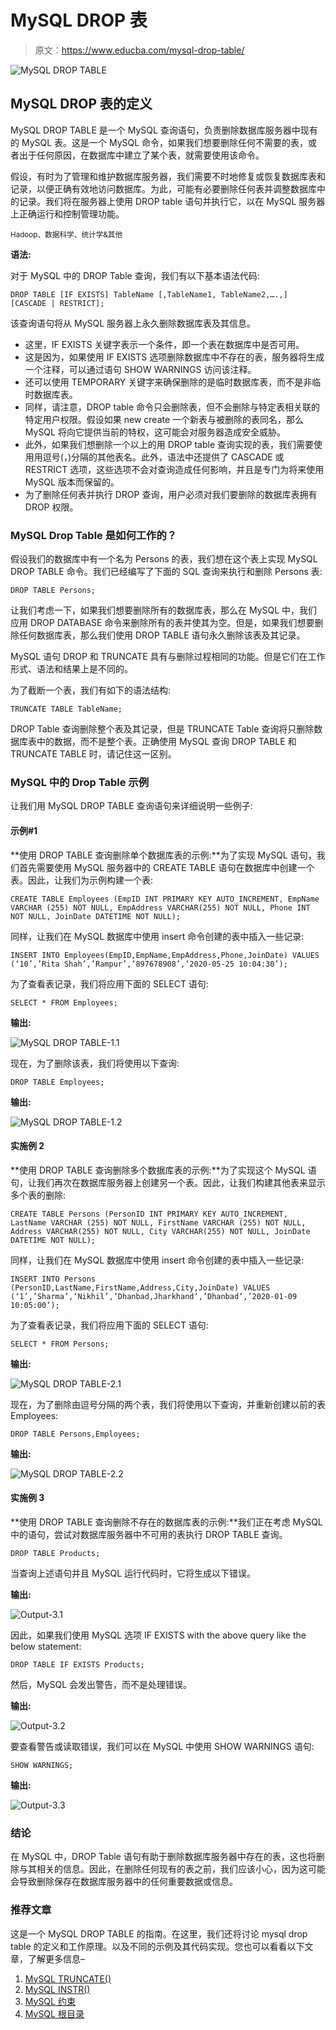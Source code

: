 # MySQL DROP 表

> 原文：<https://www.educba.com/mysql-drop-table/>

![MySQL DROP TABLE](img/3f5dfbe1d9ebf75b392ff032878a7d50.png)



## MySQL DROP 表的定义

MySQL DROP TABLE 是一个 MySQL 查询语句，负责删除数据库服务器中现有的 MySQL 表。这是一个 MySQL 命令，如果我们想要删除任何不需要的表，或者出于任何原因，在数据库中建立了某个表，就需要使用该命令。

假设，有时为了管理和维护数据库服务器，我们需要不时地修复或恢复数据库表和记录，以便正确有效地访问数据库。为此，可能有必要删除任何表并调整数据库中的记录。我们将在服务器上使用 DROP table 语句并执行它，以在 MySQL 服务器上正确运行和控制管理功能。

<small>Hadoop、数据科学、统计学&其他</small>

**语法:**

对于 MySQL 中的 DROP Table 查询，我们有以下基本语法代码:

`DROP TABLE [IF EXISTS] TableName [,TableName1, TableName2,….,] [CASCADE | RESTRICT];`

该查询语句将从 MySQL 服务器上永久删除数据库表及其信息。

*   这里，IF EXISTS 关键字表示一个条件，即一个表在数据库中是否可用。
*   这是因为，如果使用 IF EXISTS 选项删除数据库中不存在的表，服务器将生成一个注释，可以通过语句 SHOW WARNINGS 访问该注释。
*   还可以使用 TEMPORARY 关键字来确保删除的是临时数据库表，而不是非临时数据库表。
*   同样，请注意，DROP table 命令只会删除表，但不会删除与特定表相关联的特定用户权限。假设如果 new create 一个新表与被删除的表同名，那么 MySQL 将向它提供当前的特权，这可能会对服务器造成安全威胁。
*   此外，如果我们想删除一个以上的用 DROP table 查询实现的表，我们需要使用用逗号(，)分隔的其他表名。此外，语法中还提供了 CASCADE 或 RESTRICT 选项，这些选项不会对查询造成任何影响，并且是专门为将来使用 MySQL 版本而保留的。
*   为了删除任何表并执行 DROP 查询，用户必须对我们要删除的数据库表拥有 DROP 权限。

### MySQL Drop Table 是如何工作的？

假设我们的数据库中有一个名为 Persons 的表，我们想在这个表上实现 MySQL DROP TABLE 命令。我们已经编写了下面的 SQL 查询来执行和删除 Persons 表:

`DROP TABLE Persons;`

让我们考虑一下，如果我们想要删除所有的数据库表，那么在 MySQL 中，我们应用 DROP DATABASE 命令来删除所有的表并使其为空。但是，如果我们想要删除任何数据库表，那么我们使用 DROP TABLE 语句永久删除该表及其记录。

MySQL 语句 DROP 和 TRUNCATE 具有与删除过程相同的功能。但是它们在工作形式、语法和结果上是不同的。

为了截断一个表，我们有如下的语法结构:

`TRUNCATE TABLE TableName;`

DROP Table 查询删除整个表及其记录，但是 TRUNCATE Table 查询将只删除数据库表中的数据，而不是整个表。正确使用 MySQL 查询 DROP TABLE 和 TRUNCATE TABLE 时，请记住这一区别。

### MySQL 中的 Drop Table 示例

让我们用 MySQL DROP TABLE 查询语句来详细说明一些例子:

#### 示例#1

**使用 DROP TABLE 查询删除单个数据库表的示例:**为了实现 MySQL 语句，我们首先需要使用 MySQL 服务器中的 CREATE TABLE 语句在数据库中创建一个表。因此，让我们为示例构建一个表:

`CREATE TABLE Employees (EmpID INT PRIMARY KEY AUTO_INCREMENT, EmpName VARCHAR (255) NOT NULL, EmpAddress VARCHAR(255) NOT NULL, Phone INT NOT NULL, JoinDate DATETIME NOT NULL);`

同样，让我们在 MySQL 数据库中使用 insert 命令创建的表中插入一些记录:

`INSERT INTO Employees(EmpID,EmpName,EmpAddress,Phone,JoinDate) VALUES (‘10’,’Rita Shah’,’Rampur’,’897678908’,’2020-05-25 10:04:30’);`

为了查看表记录，我们将应用下面的 SELECT 语句:

`SELECT * FROM Employees;`

**输出:**

![MySQL DROP TABLE-1.1](img/9a6a11dfeac51e2be350c9d6d05bd894.png)



现在，为了删除该表，我们将使用以下查询:

`DROP TABLE Employees;`

**输出:**

![MySQL DROP TABLE-1.2](img/c466f54358918152059022718f987ed2.png)



#### 实施例 2

**使用 DROP TABLE 查询删除多个数据库表的示例:**为了实现这个 MySQL 语句，让我们再次在数据库服务器上创建另一个表。因此，让我们构建其他表来显示多个表的删除:

`CREATE TABLE Persons (PersonID INT PRIMARY KEY AUTO_INCREMENT, LastName VARCHAR (255) NOT NULL, FirstName VARCHAR (255) NOT NULL, Address VARCHAR(255) NOT NULL, City VARCHAR(255) NOT NULL, JoinDate DATETIME NOT NULL);`

同样，让我们在 MySQL 数据库中使用 insert 命令创建的表中插入一些记录:

`INSERT INTO Persons (PersonID,LastName,FirstName,Address,City,JoinDate) VALUES (‘1’,’Sharma’,‘Nikhil’,’Dhanbad,Jharkhand’,’Dhanbad’,’2020-01-09 10:05:00’);`

为了查看表记录，我们将应用下面的 SELECT 语句:

`SELECT * FROM Persons;`

**输出:**

![MySQL DROP TABLE-2.1](img/cd9eded18d432771ae240ad525dea5d2.png)



现在，为了删除由逗号分隔的两个表，我们将使用以下查询，并重新创建以前的表 Employees:

`DROP TABLE Persons,Employees;`

**输出:**

![MySQL DROP TABLE-2.2](img/d861810f40e94a7464f886ea24fc1c35.png)



#### 实施例 3

**使用 DROP TABLE 查询删除不存在的数据库表的示例:**我们正在考虑 MySQL 中的语句，尝试对数据库服务器中不可用的表执行 DROP TABLE 查询。

`DROP TABLE Products;`

当查询上述语句并且 MySQL 运行代码时，它将生成以下错误。

**输出:**

![Output-3.1](img/3e38befe3e2d55b754dee099699e0410.png)



因此，如果我们使用 MySQL 选项 IF EXISTS with the above query like the below statement:

`DROP TABLE IF EXISTS Products;`

然后，MySQL 会发出警告，而不是处理错误。

**输出:**

![Output-3.2](img/66ecb22e4cc738b4cd4b7acf16086fe4.png)



要查看警告或读取错误，我们可以在 MySQL 中使用 SHOW WARNINGS 语句:

`SHOW WARNINGS;`

**输出:**

![Output-3.3](img/de7995f3bff5681e3d028f148db87a42.png)



### 结论

在 MySQL 中，DROP Table 语句有助于删除数据库服务器中存在的表，这也将删除与其相关的信息。因此，在删除任何现有的表之前，我们应该小心，因为这可能会导致删除保存在数据库服务器中的任何重要数据或信息。

### 推荐文章

这是一个 MySQL DROP TABLE 的指南。在这里，我们还将讨论 mysql drop table 的定义和工作原理。以及不同的示例及其代码实现。您也可以看看以下文章，了解更多信息–

1.  [MySQL TRUNCATE()](https://www.educba.com/mysql-truncate/)
2.  [MySQL INSTR()](https://www.educba.com/mysql-instr/)
3.  [MySQL 约束](https://www.educba.com/mysql-constraints/)
4.  [MySQL 根目录](https://www.educba.com/mysql-root/)





